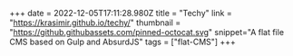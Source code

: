 +++
date = 2022-12-05T17:11:28.980Z
title = "Techy"
link = "https://krasimir.github.io/techy/"
thumbnail = "https://github.githubassets.com/pinned-octocat.svg"
snippet="A flat file CMS based on Gulp and AbsurdJS"
tags = ["flat-CMS"]
+++
